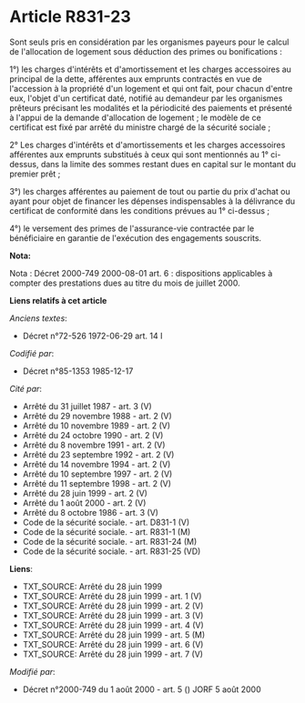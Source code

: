 # Article R831-23

Sont seuls pris en considération par les organismes payeurs pour le calcul de l'allocation de logement sous déduction des
primes ou bonifications : 

1°) les charges d'intérêts et d'amortissement et les charges accessoires au principal de la dette, afférentes aux emprunts
contractés en vue de l'accession à la propriété d'un logement et qui ont fait, pour chacun d'entre eux, l'objet d'un
certificat daté, notifié au demandeur par les organismes prêteurs précisant les modalités et la périodicité des paiements et
présenté à l'appui de la demande d'allocation de logement ; le modèle de ce certificat est fixé par arrêté du ministre chargé
de la sécurité sociale ; 

2° Les charges d'intérêts et d'amortissements et les charges accessoires afférentes aux emprunts substitués à ceux qui sont
mentionnés au 1° ci-dessus, dans la limite des sommes restant dues en capital sur le montant du premier prêt ;

3°) les charges afférentes au paiement de tout ou partie du prix d'achat ou ayant pour objet de financer les dépenses
indispensables à la délivrance du certificat de conformité dans les conditions prévues au 1° ci-dessus ; 

4°) le versement des primes de l'assurance-vie contractée par le bénéficiaire en garantie de l'exécution des engagements
souscrits.

**Nota:**

Nota : Décret 2000-749 2000-08-01 art. 6 : dispositions applicables à compter des prestations dues au titre du mois de
juillet 2000.

**Liens relatifs à cet article**

_Anciens textes_:

  - Décret n°72-526 1972-06-29 art. 14 I

_Codifié par_:

  - Décret n°85-1353 1985-12-17

_Cité par_:

  - Arrêté du 31 juillet 1987 - art. 3 (V)
  - Arrêté du 29 novembre 1988 - art. 2 (V)
  - Arrêté du 10 novembre 1989 - art. 2 (V)
  - Arrêté du 24 octobre 1990 - art. 2 (V)
  - Arrêté du 8 novembre 1991 - art. 2 (V)
  - Arrêté du 23 septembre 1992 - art. 2 (V)
  - Arrêté du 14 novembre 1994 - art. 2 (V)
  - Arrêté du 10 septembre 1997 - art. 2 (V)
  - Arrêté du 11 septembre 1998 - art. 2 (V)
  - Arrêté du 28 juin 1999 - art. 2 (V)
  - Arrêté du 1 août 2000 - art. 2 (V)
  - Arrêté du 8 octobre 1986 - art. 3 (V)
  - Code de la sécurité sociale. - art. D831-1 (V)
  - Code de la sécurité sociale. - art. R831-1 (M)
  - Code de la sécurité sociale. - art. R831-24 (M)
  - Code de la sécurité sociale. - art. R831-25 (VD)

**Liens**:

  - TXT_SOURCE: Arrêté du 28 juin 1999
  - TXT_SOURCE: Arrêté du 28 juin 1999 - art. 1 (V)
  - TXT_SOURCE: Arrêté du 28 juin 1999 - art. 2 (V)
  - TXT_SOURCE: Arrêté du 28 juin 1999 - art. 3 (V)
  - TXT_SOURCE: Arrêté du 28 juin 1999 - art. 4 (V)
  - TXT_SOURCE: Arrêté du 28 juin 1999 - art. 5 (M)
  - TXT_SOURCE: Arrêté du 28 juin 1999 - art. 6 (V)
  - TXT_SOURCE: Arrêté du 28 juin 1999 - art. 7 (V)

_Modifié par_:

  - Décret n°2000-749 du 1 août 2000 - art. 5 () JORF 5 août 2000
